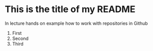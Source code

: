 # This is the title of my README
In lecture hands on example how to work with repositories in Github 

1. First
2. Second
3. Third
